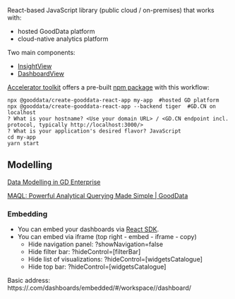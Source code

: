 React-based JavaScript library (public cloud / on-premises) that works with:
- hosted GoodData platform
- cloud-native analytics platform

Two main components:
- [InsightView](https://sdk.gooddata.com/gooddata-ui/docs/8.3.0/visualization_component.html)
- [DashboardView](https://sdk.gooddata.com/gooddata-ui/docs/8.3.0/dashboard_view_component.html)

[Accelerator toolkit](https://sdk.gooddata.com/gooddata-ui/docs/create_new_application.html) offers a pre-built [npm package](https://www.npmjs.com/package/@gooddata/create-gooddata-react-app) with this workflow:


```shell
npx @gooddata/create-gooddata-react-app my-app  #hosted GD platform
npx @gooddata/create-gooddata-react-app --backend tiger  #GD.CN on localhost
? What is your hostname? <Use your domain URL> / <GD.CN endpoint incl. protocol, typically http://localhost:3000/>
? What is your application's desired flavor? JavaScript
cd my-app
yarn start
```


## Modelling

[Data Modelling in GD Enterprise](https://help.gooddata.com/doc/enterprise/en/data-integration/data-modeling-in-gooddata)

[MAQL: Powerful Analytical Querying Made Simple | GoodData](https://www.gooddata.com/blog/maql-powerful-analytical-querying-made-simple/)


### Embedding

- You can embed your dashboards via [React SDK](https://sdk.gooddata.com/gooddata-ui/docs/about_gooddataui.html).
- You can embed via iframe (top right - embed - iframe - copy)
	- Hide navigation panel: ?showNavigation=false
	- Hide filter bar: ?hideControl=[filterBar]
	- Hide list of visualizations: ?hideControl=[widgetsCatalogue]
	- Hide top bar: ?hideControl=[widgetsCatalogue]

Basic address: https://<your-domain>.com/dashboards/embedded/#/workspace/<workspace-id>/dashboard/<dashboard-id>